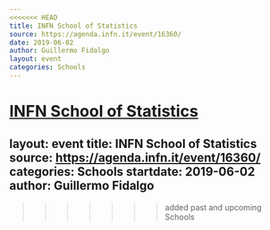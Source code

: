 ```yaml
---
<<<<<<< HEAD
title: INFN School of Statistics
source: https://agenda.infn.it/event/16360/
date: 2019-06-02
author: Guillermo Fidalgo
layout: event
categories: Schools
---
```

[INFN School of Statistics](https://agenda.infn.it/event/16360/)
=======
layout: event
title: INFN School of Statistics
source: https://agenda.infn.it/event/16360/
categories: Schools
startdate: 2019-06-02
author: Guillermo Fidalgo
---
>>>>>>> added past and upcoming Schools
